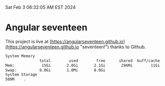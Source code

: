 Sat Feb  3 06:32:05 AM EST 2024

# Angular seventeen


This project is live at [https://angularseventeen.github.io](https://angularseventeen.github.io "seventeen!") thanks to Github.

```bash
System Memory
               total        used        free      shared  buff/cache   available
Mem:            15Gi       2.0Gi       2.1Gi       296Mi        11Gi        13Gi
Swap:          8.0Gi       1.0Mi       8.0Gi
System Storage
509M	.
```
